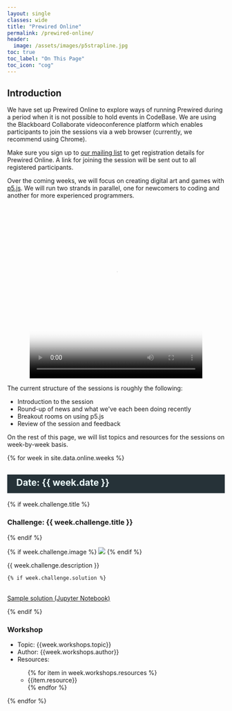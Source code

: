 ```yaml
---
layout: single
classes: wide
title: "Prewired Online"
permalink: /prewired-online/
header:
  image: /assets/images/p5strapline.jpg
toc: true
toc_label: "On This Page"
toc_icon: "cog"
---
```


<!--![5.js @ Prewired Online](/assets/images/p5strapline.jpg){: .align-center}-->

## Introduction

We have set up Prewired Online to explore ways of running Prewired during a period when it is not possible to hold events in CodeBase. We are using the Blackboard Collaborate videoconference platform which enables participants to join the sessions via a web browser (currently, we recommend using Chrome). 

Make sure you sign up to <a href="https://eepurl.com/dv2dPb" target="_blank">our mailing list</a> to get registration details for Prewired Online. A link for joining the session will be sent out to all registered participants.

Over the coming weeks, we will focus on creating digital art and games with [p5.js](https://p5js.org). We will run two strands in parallel, one for newcomers to coding and another for more experienced programmers. 

<div align="center">
<video width="400" height="400" controls="controls" poster="/assets/images/face-thumbnail.png">
  <source src="/assets/images/make-a-face.mp4" type="video/mp4">
  	 Sorry, your browser doesn't support HTML5 videos.
</video>
</div>


The current structure of the sessions is roughly the following:
<ul>
	<li>Introduction to the session</li>
	<li>Round-up of news and what we've each been doing recently</li>
	<li>Breakout rooms on using p5.js</li>
	<li>Review of the session and feedback</li>
</ul>


On the rest of this page, we will list topics and resources for the sessions on week-by-week basis.

{% for week in site.data.online.weeks %}
<h2 style="padding-left: 1em;background: #263238;color: #eeffff;line-height: 1.8;padding-bottom: .25em;">
Date: {{ week.date }}
</h2>

{% if week.challenge.title %}
<h3>Challenge: {{ week.challenge.title }}</h3>
{% endif %}

{% if week.challenge.image %}
<img src="{{week.challenge.image | absolute_url}}">
{% endif %}
<p>
    {{ week.challenge.description }}

	{% if week.challenge.solution %}
<br/>
	<a href ="{{week.challenge.solution}}">Sample solution (Jupyter Notebook)</a>
</p>
{% endif %}

<h3>Workshop</h3>
<ul>
<li>Topic: {{week.workshops.topic}}</li>
<li>Author: {{week.workshops.author}}</li>
<li>Resources:</li>
<ul>
{% for item in week.workshops.resources %}
<li>{{item.resource}}</li>
{% endfor %}
</ul>
</ul>
{% endfor %}


